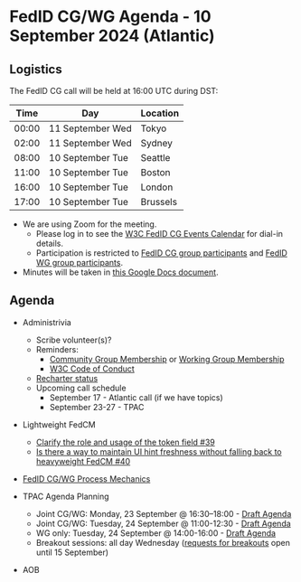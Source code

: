 # FedID CG/WG Agenda - 10 September 2024 (Atlantic)

## Logistics

The FedID CG call will be held at 16:00 UTC during DST:

| Time         | Day    | Location      |
| ------------ | ------ | ------------- |
| 00:00 | 11 September Wed | Tokyo         |
| 02:00 | 11 September Wed | Sydney        |
| 08:00 | 10 September Tue | Seattle       |
| 11:00 | 10 September Tue | Boston        |
| 16:00 | 10 September Tue | London        |
| 17:00 | 10 September Tue | Brussels      |


* We are using Zoom for the meeting.
    * Please log in to see the [W3C FedID CG Events Calendar](https://www.w3.org/events/meetings/20c345a0-f8cc-4d4e-9e9d-d24f04816a32/20240910T080000/) for dial-in details. 
    * Participation is restricted to [FedID CG group participants](https://www.w3.org/community/fed-id/participants) and [FedID WG group participants](https://www.w3.org/groups/wg/fedid/participants/).
* Minutes will be taken in [this Google Docs document](https://docs.google.com/document/d/1O7Rn8Aj4rsYWohdEP61lnGdgkai0xTZFQgm7XEA0RBM/edit).


## Agenda

* Administrivia
  * Scribe volunteer(s)?
  * Reminders: 
     * [Community Group Membership](https://www.w3.org/community/fed-id/) or [Working Group Membership](https://www.w3.org/groups/wg/fedid/)
     * [W3C Code of Conduct](https://www.w3.org/policies/code-of-conduct/)
  * [Recharter status](https://www.w3.org/2024/07/wg-fedid-charter.html) 
  * Upcoming call schedule
     * September 17 - Atlantic call (if we have topics)
     * September 23-27 - TPAC
 
* Lightweight FedCM
  * [Clarify the role and usage of the token field #39](https://github.com/fedidcg/LightweightFedCM/issues/39)
  * [Is there a way to maintain UI hint freshness without falling back to heavyweight FedCM #40](https://github.com/fedidcg/LightweightFedCM/issues/40)

* [FedID CG/WG Process Mechanics](https://github.com/w3c-fedid/Administration/blob/main/proposals-CG-WG.md)

* TPAC Agenda Planning
  * Joint CG/WG: Monday, 23 September @ 16:30​–​18:00 - [Draft Agenda](https://docs.google.com/document/d/1_M7PS9ZRhSUGsV9QnzArNc3BA9i8A2nS0PnfcngABas/edit#heading=h.kztazmy180rz)
  * Joint CG/WG: Tuesday, 24 September @ 11:00-12:30 - [Draft Agenda](https://docs.google.com/document/d/1_M7PS9ZRhSUGsV9QnzArNc3BA9i8A2nS0PnfcngABas/edit#bookmark=id.v729wj6uovg0)
  * WG only: Tuesday, 24 September @ 14:00-16:00 - [Draft Agenda](https://docs.google.com/document/d/1ISEjusnwvm5svndeNC9C5Smqk7LJXnMPgSwf7zb7bYM/edit)
  * Breakout sessions: all day Wednesday ([requests for breakouts](https://github.com/w3c/tpac2024-breakouts/issues/new?assignees=&labels=session&projects=&template=session.yml) open until 15 September)

* AOB
 
